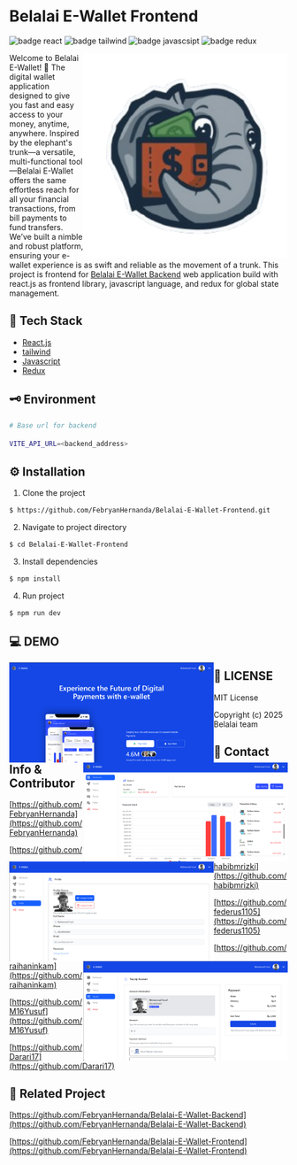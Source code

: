 # Belalai E-Wallet Frontend

![badge react](https://img.shields.io/badge/React-20232A?style=for-the-badge&logo=react&logoColor=61DAFB)
![badge tailwind](https://img.shields.io/badge/Tailwind_CSS-38B2AC?style=for-the-badge&logo=tailwind-css&logoColor=white)
![badge javascsipt](https://img.shields.io/badge/JavaScript-323330?style=for-the-badge&logo=javascript&logoColor=F7DF1E)
![badge redux](https://img.shields.io/badge/Redux-593D88?style=for-the-badge&logo=redux&logoColor=white)

<img src="/public/belalai-wallet.png"  align="right" width="370px">

Welcome to Belalai E-Wallet! 🐘 The digital wallet application designed to give you fast and easy access to your money, anytime, anywhere. Inspired by the elephant's trunk—a versatile, multi-functional tool—Belalai E-Wallet offers the same effortless reach for all your financial transactions, from bill payments to fund transfers. We’ve built a nimble and robust platform, ensuring your e-wallet experience is as swift and reliable as the movement of a trunk. This project is frontend for [Belalai E-Wallet Backend](https://github.com/FebryanHernanda/Belalai-E-Wallet-Backend) web application build with react.js as frontend library, javascript language, and redux for global state management.

## 🔧 Tech Stack

- [React.js](https://react.dev/)
- [tailwind](https://tailwindcss.com/)
- [Javascript](https://developer.mozilla.org/en-US/docs/Web/JavaScript)
- [Redux](https://redux-toolkit.js.org/)

## 🗝️ Environment

```bash
# Base url for backend

VITE_API_URL=<backend_address>

```

## ⚙️ Installation

1. Clone the project

```sh
$ https://github.com/FebryanHernanda/Belalai-E-Wallet-Frontend.git
```

2. Navigate to project directory

```sh
$ cd Belalai-E-Wallet-Frontend
```

3. Install dependencies

```sh
$ npm install
```

4. Run project

```sh
$ npm run dev
```

## 💻 DEMO

<img src="/demo/landing_page.png"  align="left" width="370px">

<img src="/demo/dashboard.png"  align="right" width="370px">

<img src="/demo/profile.png"  align="left" width="370px">

<img src="/demo/top-up.png"  align="right" width="370px">

## 📄 LICENSE

MIT License

Copyright (c) 2025 Belalai team

## 📧 Contact Info & Contributor

[https://github.com/FebryanHernanda](https://github.com/FebryanHernanda)

[https://github.com/habibmrizki](https://github.com/habibmrizki)

[https://github.com/federus1105](https://github.com/federus1105)

[https://github.com/raihaninkam](https://github.com/raihaninkam)

[https://github.com/M16Yusuf](https://github.com/M16Yusuf)

[https://github.com/Darari17](https://github.com/Darari17)

## 🎯 Related Project

[https://github.com/FebryanHernanda/Belalai-E-Wallet-Backend](https://github.com/FebryanHernanda/Belalai-E-Wallet-Backend)

[https://github.com/FebryanHernanda/Belalai-E-Wallet-Frontend](https://github.com/FebryanHernanda/Belalai-E-Wallet-Frontend)
